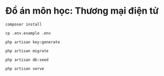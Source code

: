 # Đồ án môn học: Thương mại điện tử

```
composer install
```

```
cp .env.example .env
```

```
php artisan key:generate
```

```
php artisan migrate
```

```
php artisan db:seed
```

```
php artisan serve
```